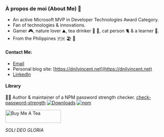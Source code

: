 ### À propos de moi (About Me) 👦

- An active Microsoft MVP in Developer Technologies Award Category.
- Fan of technologies & innovations.
- Gamer 🎮, nature lover ⛰️, tea drinker 🍷 🍵, cat person 🐈 & a learner 📖.
- From the Philippines 🇵🇭 🏖️ 🥥

#### Contact Me:
- [Email](mailto:markdeanilvicente@gmail.com?Subject=Hello!)
- Personal blog site: [https://dnilvincent.net](https://dnilvincent.net)
- [LinkedIn](https://www.linkedin.com/in/mark-deanil-vicente-40676298)

#### Library
👨‍💻 Author & maintainer of a NPM password strength checker. [check-password-strength](https://github.com/deanilvincent/check-password-strength) [![Downloads](https://img.shields.io/npm/dt/check-password-strength.svg)](https://img.shields.io/npm/dt/check-password-strength.svg) [![npm](https://img.shields.io/npm/dm/check-password-strength.svg)](https://img.shields.io/npm/dm/check-password-strength.svg)

<a href="https://www.buymeacoffee.com/dnilvincent" target="_blank"><img src="https://cdn.buymeacoffee.com/buttons/default-orange.png" alt="Buy Me A Tea" height="41" width="174"></a>


<em>SOLI DEO GLORIA</em>

